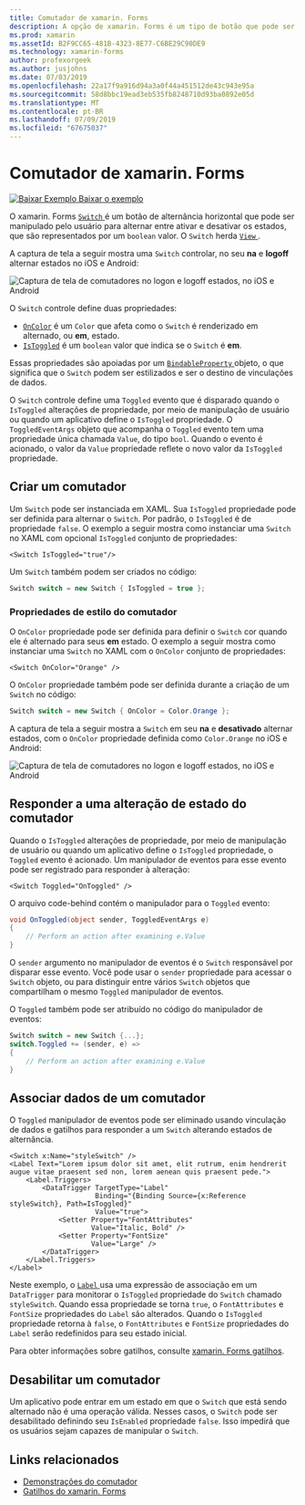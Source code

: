 ```yaml
---
title: Comutador de xamarin. Forms
description: A opção de xamarin. Forms é um tipo de botão que pode ser manipulado pelo usuário para alternar entre ativar e desativar estados. Este artigo explica como usar a classe de opção para exibir um elemento de interface do usuário de alternância.
ms.prod: xamarin
ms.assetId: B2F9CC65-481B-4323-8E77-C6BE29C90DE9
ms.technology: xamarin-forms
author: profexorgeek
ms.author: jusjohns
ms.date: 07/03/2019
ms.openlocfilehash: 22a17f9a916d94a3a0f44a451512de43c943e95a
ms.sourcegitcommit: 58d8bbc19ead3eb535fb8248710d93ba0892e05d
ms.translationtype: MT
ms.contentlocale: pt-BR
ms.lasthandoff: 07/09/2019
ms.locfileid: "67675037"
---
```

# <a name="xamarinforms-switch"></a>Comutador de xamarin. Forms

[![Baixar Exemplo](~/media/shared/download.png) Baixar o exemplo](https://github.com/xamarin/xamarin-forms-samples/tree/master/UserInterface/SwitchDemos)

O xamarin. Forms [ `Switch` ](xref:Xamarin.Forms.Switch) é um botão de alternância horizontal que pode ser manipulado pelo usuário para alternar entre ativar e desativar os estados, que são representados por um `boolean` valor. O `Switch` herda [ `View` ](xref:Xamarin.Forms.View).

A captura de tela a seguir mostra uma `Switch` controlar, no seu **na** e **logoff** alternar estados no iOS e Android:

![Captura de tela de comutadores no logon e logoff estados, no iOS e Android](switch-images/switch-states-default.png "alterna no iOS e Android")

O `Switch` controle define duas propriedades:

* [`OnColor`](xref:Xamarin.Forms.Switch.OnColor) é um `Color` que afeta como o `Switch` é renderizado em alternado, ou **em**, estado.
* [`IsToggled`](xref:Xamarin.Forms.Switch.IsToggled) é um `boolean` valor que indica se o `Switch` é **em**.

Essas propriedades são apoiadas por um [ `BindableProperty` ](xref:Xamarin.Forms.BindableProperty) objeto, o que significa que o `Switch` podem ser estilizados e ser o destino de vinculações de dados.

O `Switch` controle define uma `Toggled` evento que é disparado quando o `IsToggled` alterações de propriedade, por meio de manipulação de usuário ou quando um aplicativo define o `IsToggled` propriedade. O `ToggledEventArgs` objeto que acompanha o `Toggled` evento tem uma propriedade única chamada `Value`, do tipo `bool`. Quando o evento é acionado, o valor da `Value` propriedade reflete o novo valor da `IsToggled` propriedade.

## <a name="create-a-switch"></a>Criar um comutador

Um `Switch` pode ser instanciada em XAML. Sua `IsToggled` propriedade pode ser definida para alternar o `Switch`. Por padrão, o `IsToggled` é de propriedade `false`. O exemplo a seguir mostra como instanciar uma `Switch` no XAML com opcional `IsToggled` conjunto de propriedades:

```xaml
<Switch IsToggled="true"/>
```

Um `Switch` também podem ser criados no código:

```csharp
Switch switch = new Switch { IsToggled = true };
```

### <a name="switch-style-properties"></a>Propriedades de estilo do comutador

O `OnColor` propriedade pode ser definida para definir o `Switch` cor quando ele é alternado para seus **em** estado. O exemplo a seguir mostra como instanciar uma `Switch` no XAML com o `OnColor` conjunto de propriedades:

```xaml
<Switch OnColor="Orange" />
```

O `OnColor` propriedade também pode ser definida durante a criação de um `Switch` no código:

```csharp
Switch switch = new Switch { OnColor = Color.Orange };
```

A captura de tela a seguir mostra a `Switch` em seu **na** e **desativado** alternar estados, com o `OnColor` propriedade definida como `Color.Orange` no iOS e Android:

![Captura de tela de comutadores no logon e logoff estados, no iOS e Android](switch-images/switch-states-oncolor.png "alterna no iOS e Android")

## <a name="respond-to-a-switch-state-change"></a>Responder a uma alteração de estado do comutador

Quando o `IsToggled` alterações de propriedade, por meio de manipulação de usuário ou quando um aplicativo define o `IsToggled` propriedade, o `Toggled` evento é acionado. Um manipulador de eventos para esse evento pode ser registrado para responder à alteração:

```xaml
<Switch Toggled="OnToggled" />
```

O arquivo code-behind contém o manipulador para o `Toggled` evento:

```csharp
void OnToggled(object sender, ToggledEventArgs e)
{
    // Perform an action after examining e.Value
}
```

O `sender` argumento no manipulador de eventos é o `Switch` responsável por disparar esse evento. Você pode usar o `sender` propriedade para acessar o `Switch` objeto, ou para distinguir entre vários `Switch` objetos que compartilham o mesmo `Toggled` manipulador de eventos.

O `Toggled` também pode ser atribuído no código do manipulador de eventos:

```csharp
Switch switch = new Switch {...};
switch.Toggled += (sender, e) =>
{
    // Perform an action after examining e.Value
}
```

## <a name="data-bind-a-switch"></a>Associar dados de um comutador

O `Toggled` manipulador de eventos pode ser eliminado usando vinculação de dados e gatilhos para responder a um `Switch` alterando estados de alternância.

```xaml
<Switch x:Name="styleSwitch" />
<Label Text="Lorem ipsum dolor sit amet, elit rutrum, enim hendrerit augue vitae praesent sed non, lorem aenean quis praesent pede.">
    <Label.Triggers>
        <DataTrigger TargetType="Label"
                     Binding="{Binding Source={x:Reference styleSwitch}, Path=IsToggled}"
                     Value="true">
            <Setter Property="FontAttributes"
                    Value="Italic, Bold" />
            <Setter Property="FontSize"
                    Value="Large" />
        </DataTrigger>
    </Label.Triggers>
</Label>
```

Neste exemplo, o [ `Label` ](xref:Xamarin.Forms.Label) usa uma expressão de associação em um `DataTrigger` para monitorar o `IsToggled` propriedade do `Switch` chamado `styleSwitch`. Quando essa propriedade se torna `true`, o `FontAttributes` e `FontSize` propriedades do `Label` são alterados. Quando o `IsToggled` propriedade retorna à `false`, o `FontAttributes` e `FontSize` propriedades do `Label` serão redefinidos para seu estado inicial.

Para obter informações sobre gatilhos, consulte [xamarin. Forms gatilhos](~/xamarin-forms/app-fundamentals/triggers.md).

## <a name="disable-a-switch"></a>Desabilitar um comutador

Um aplicativo pode entrar em um estado em que o `Switch` que está sendo alternado não é uma operação válida. Nesses casos, o `Switch` pode ser desabilitado definindo seu `IsEnabled` propriedade `false`. Isso impedirá que os usuários sejam capazes de manipular o `Switch`.

## <a name="related-links"></a>Links relacionados

* [Demonstrações do comutador](https://github.com/xamarin/xamarin-forms-samples/tree/master/UserInterface/SwitchDemos)
* [Gatilhos do xamarin. Forms](~/xamarin-forms/app-fundamentals/triggers.md)
